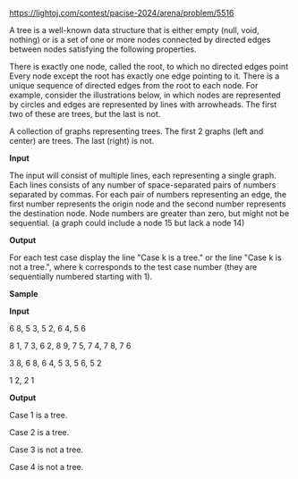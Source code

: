 https://lightoj.com/contest/pacise-2024/arena/problem/5516

A tree is a well-known data structure that is either empty (null, void, nothing) or is a set of one or more nodes connected by directed edges between nodes satisfying the following properties.

There is exactly one node, called the root, to which no directed edges point
Every node except the root has exactly one edge pointing to it.
There is a unique sequence of directed edges from the root to each node.
For example, consider the illustrations below, in which nodes are represented by circles and edges are represented by lines with arrowheads. The first two of these are trees, but the last is not.

A collection of graphs representing trees. The first 2 graphs (left and center) are trees. The last (right) is not.

**Input**

The input will consist of multiple lines, each representing a single graph. Each lines consists of any number of space-separated pairs of numbers separated by commas. For each pair of numbers representing an edge, the first number represents the origin node and the second number represents the destination node. Node numbers are greater than zero, but might not be sequential. (a graph could include a node 15 but lack a node 14)

**Output**

For each test case display the line "Case k is a tree." or the line "Case k is not a tree.", where k corresponds to the test case number (they are sequentially numbered starting with 1).

**Sample**

**Input**

6 8, 5 3, 5 2, 6 4, 5 6

8 1, 7 3, 6 2, 8 9, 7 5, 7 4, 7 8, 7 6

3 8, 6 8, 6 4, 5 3, 5 6, 5 2

1 2, 2 1

**Output**

Case 1 is a tree.

Case 2 is a tree.

Case 3 is not a tree.

Case 4 is not a tree.
